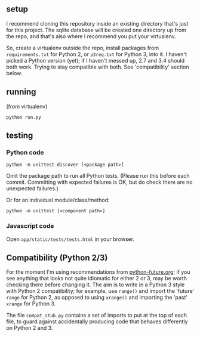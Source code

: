 ## setup

I recommend cloning this repository inside an existing directory that's just
for this project.  The sqlite database will be created one directory up from
the repo, and that's also where I recommend you put your virtualenv.

So, create a virtualenv outside the repo, install packages from
`requirements.txt` for Python 2, or `p3req.txt` for Python 3, into it.  I
haven't picked a Python version (yet); if I haven't messed up, 2.7 and 3.4
should both work.  Trying to stay compatible with both.  See 'compatibility'
section below.

## running

(from virtualenv)

    python run.py

## testing

### Python code

    python -m unittest discover [<package path>]

Omit the package path to run all Python tests.  (Please run this before each
commit.  Committing with expected failures is OK, but do check there are no
unexpected failures.)

Or for an individual module/class/method:

    python -m unittest [<component path>]

### Javascript code

Open `app/static/tests/tests.html` in your browser.

## Compatibility (Python 2/3)

For the moment I'm using recommendations from
[python-future.org](http://python-future.org); if you see anything that looks
not quite idiomatic for either 2 or 3, may be worth checking there before
changing it.  The aim is to write in a Python 3 style with Python 2
compatibility; for example, use `range()` and import the 'future' `range` for
Python 2, as opposed to using `xrange()` and importing the 'past' `xrange` for
Python 3.

The file `compat_stub.py` contains a set of imports to put at the
top of each file, to guard against accidentally producing code that behaves
differently on Python 2 and 3.
